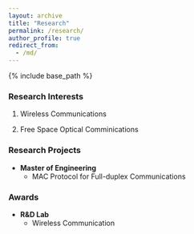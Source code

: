 ```yaml
---
layout: archive
title: "Research"
permalink: /research/
author_profile: true
redirect_from:
  - /md/
---
```


{% include base_path %}

### Research Interests

1. Wireless Communications

2. Free Space Optical Comminications


### Research Projects
- **Master of Engineering** 
  - MAC Protocol for Full-duplex Communications

### Awards
- **R&D Lab**  
  - Wireless Communication
